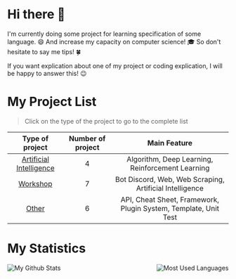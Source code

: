 # Hi there 👋

I'm currently doing some project for learning specification of some language. :smile:
And increase my capacity on computer science! :mortar_board:
So don't hesitate to say me tips! :four_leaf_clover:

If you want explication about one of my project or coding explication, I will be happy to answer this! :wink:
<!--
**nathan-hoche/nathan-hoche** is a ✨ _special_ ✨ repository because its `README.md` (this file) appears on your GitHub profile.

Here are some ideas to get you started:

- 🔭 I’m currently working on ...
- 🌱 I’m currently learning ...
- 👯 I’m looking to collaborate on ...
- 🤔 I’m looking for help with ...
- 💬 Ask me about ...
- 📫 How to reach me: ...
- 😄 Pronouns: ...
- ⚡ Fun fact: ...
-->
# My Project List
> Click  on the type of the project to go to the complete list

| Type of project | Number of project | Main Feature |
| :---: | :---: | :---: |
| [Artificial Intelligence](https://github.com/nathan-hoche/nathan-hoche/blob/main/Project/IA/README.md) | 4 | Algorithm, Deep Learning, Reinforcement Learning |
| [Workshop](https://github.com/nathan-hoche/nathan-hoche/blob/main/Project/Workshop/README.md) | 7 | Bot Discord, Web, Web Scraping, Artificial Intelligence |
| [Other](https://github.com/nathan-hoche/nathan-hoche/blob/main/Project/Other/README.md) | 6 | API, Cheat Sheet, Framework, Plugin System, Template, Unit Test |

# My Statistics
<img align="left" alt="My Github Stats" src="https://github-readme-stats.vercel.app/api?username=nathan-hoche&show_icons=true&hide_border=true&show_owner=false&include_all_commits=true" />

<img align="right" alt="Most Used Languages" src="https://github-readme-stats.vercel.app/api/top-langs/?username=nathan-hoche&layout=default&hide_border=true">

